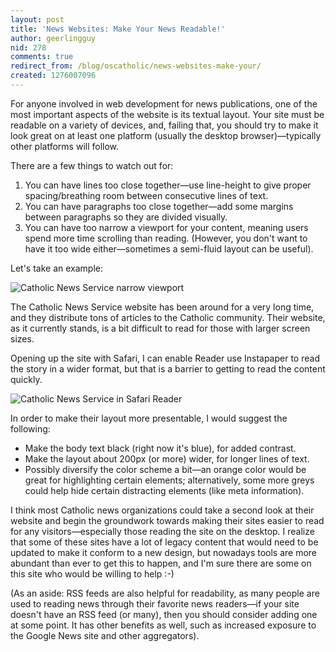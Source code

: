 ```yaml
---
layout: post
title: 'News Websites: Make Your News Readable!'
author: geerlingguy
nid: 278
comments: true
redirect_from: /blog/oscatholic/news-websites-make-your/
created: 1276007096
---
```

<p>For anyone involved in web development for news publications, one of the most important aspects of the website is its textual layout.&nbsp;Your site must be readable on a variety of devices, and, failing that, you should try to make it look great on at least one platform (usually the desktop browser)&mdash;typically other platforms will follow.</p>
<p>There are a few things to watch out for:</p>
<ol>
<li>You can have lines too close together&mdash;use line-height to give proper spacing/breathing room between consecutive lines of text.</li>
<li>You can have paragraphs too close together&mdash;add some margins between paragraphs so they are divided visually.</li>
<li>You can have too narrow a viewport for your content, meaning users spend more time scrolling than reading. (However, you don&#39;t want to have it too wide either&mdash;sometimes a semi-fluid layout can be useful).</li>
</ol>
<!--break-->
<p>Let&#39;s take an example:</p>
<p class="rtecenter"><img alt="Catholic News Service narrow viewport" class="imagecache-300px-by-300px" src="http://www.opensourcecatholic.com/sites/opensourcecatholic.com/files/imagecache/300px-by-300px/user-uploads/oscatholic/cns-website-narrow.png" title="" /></p>
<p>The Catholic News Service website has been around for a very long time, and they distribute tons of articles to the Catholic community. Their website, as it currently stands, is a bit difficult to read for those with larger screen sizes.</p>
<p>Opening up the site with Safari, I can enable Reader use Instapaper to read the story in a wider format, but that is a barrier to getting to read the content quickly.</p>
<p class="rtecenter"><img alt="Catholic News Service in Safari Reader" class="imagecache-300px-by-300px" src="http://www.opensourcecatholic.com/sites/opensourcecatholic.com/files/imagecache/300px-by-300px/user-uploads/oscatholic/cns-website-safari-reader.png" title="" /></p>
<p>In order to make their layout more presentable, I would suggest the following:</p>
<ul>
<li>Make the body text black (right now it&#39;s blue), for added contrast.</li>
<li>Make the layout about 200px (or more) wider, for longer lines of text.</li>
<li>Possibly diversify the color scheme a bit&mdash;an orange color would be great for highlighting certain elements; alternatively, some more greys could help hide certain distracting elements (like meta information).</li>
</ul>
<p>I think most Catholic news organizations could take a second look at their website and begin the groundwork towards making their sites easier to read for any visitors&mdash;especially those reading the site on the desktop. I realize that some of these sites have a lot of legacy content that would need to be updated to make it conform to a new design, but nowadays tools are more abundant than ever to get this to happen, and I&#39;m sure there are some on this site who would be willing to help :-)</p>
<p>(As an aside: RSS feeds are also helpful for readability, as many people are used to reading news through their favorite news readers&mdash;if your site doesn&#39;t have an RSS feed (or many), then you should consider adding one at some point. It has other benefits as well, such as increased exposure to the Google News site and other aggregators).</p>
